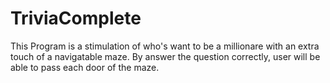 # TriviaComplete

This Program is a stimulation of who's want to be a millionare with an extra touch of a navigatable maze.
By answer the question correctly, user will be able to pass each door of the maze.
